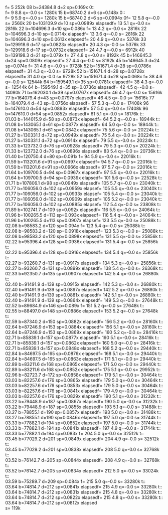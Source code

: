 f= 5 252k  08 b=24384.8 d=2 sp=0.169x 0:: <br> f= 9 8.8 q=-0.0 s= 1280k  15 b=68740.2 d=6 sp=0.148x 0:: <br> f= 9 5.9 q=-0.0 s= 1280k  15 b=68740.2 d=6 sp=0.0994x 0f= 12 5.8 q=-0.0 s= 2560k  20 b=103109.9 d=10 sp=0.0989x elapsedf= 13 5.1 q=-0.0 s= 2816k  22 b=104696.3 d=10 sp=0.086x f= 13 4.2 q=-0.0 s= 2816k  22 b=104696.3 d=10 sp=0.0714x elapsedf= 13 3.6 q=-0.0 s= 2816k  22 b=104696.3 d=10 sp=0.0613x elapsedf= 20 4.9 q=-0.0 s= 5376k  33 b=129918.6 d=17 sp=0.0823x elapsedf= 20 4.3 q=-0.0 s= 5376k  33 b=129918.6 d=17 sp=0.0732x elapsedf= 24 4.7 q=-0.0 s= 6912k  40 b=139198.3 d=21 sp=0.079x f= 27 4.8 q=-0.0 s= 8192k  45 b=146645.3 d=24 sp=0.0809x elapsedf= 27 4.4 q=-0.0 s= 8192k  45 b=146645.3 d=24 sp=0.074x f= 31 4.6 q=-0.0 s= 9728k  52 b=151671.4 d=28 sp=0.0786x elapsedf= 31 4.3 q=-0.0 s= 9728k  52 b=151671.4 d=28 sp=0.0728x elapsedf= 31 4.0 q=-0.0 s= 9728k  52 b=151671.4 d=28 sp=0.068x f= 38 4.6 q=-0.0 s= 12544k  64 b=159549.1 d=35 sp=0.0781x elapsedf= 38 4.3 q=-0.0 s= 12544k  64 b=159549.1 d=35 sp=0.0736x elapsedf= 42 4.5 q=-0.0 s= 14080k  71 b=162030.1 d=39 sp=0.0767x elapsedf= 46 4.7 q=-0.0 s= 15616k  77 b=164079.4 d=43 sp=0.0797x elapsedf= 46 4.5 q=-0.0 s= 15616k  77 b=164079.4 d=43 sp=0.0756x elapsedf= 57 5.3 q=-0.0 s= 17408k  96 b=147610.0 d=54 sp=0.0893x elapsedf= 57 5.0 q=-0.0 s= 17408k  96 b=147610.0 d=54 sp=0.0852x elapsedf= 61 5.1 q=-0.0 s= 18176k t:: <br> 01.03 b=144015.9 d=58 sp=0.0873x elapsedf= 64 5.2 q=-0.0 s= 18944k t:: <br> 01.08 b=143065.1 d=61 sp=0.0877x elapsedf= 64 5.0 q=-0.0 s= 18944k t:: <br> 01.08 b=143065.1 d=61 sp=0.0842x elapsedf= 75 5.6 q=-0.0 s= 20224k t:: <br> 01.27 b=130331.1 d=72 sp=0.0949x elapsedf= 75 5.4 q=-0.0 s= 20224k t:: <br> 01.27 b=130331.1 d=72 sp=0.0914x elapsedf= 79 5.5 q=-0.0 s= 20224k t:: <br> 01.33 b=123732.0 d=76 sp=0.0928x elapsedf= 79 5.3 q=-0.0 s= 20224k t:: <br> 01.33 b=123732.0 d=76 sp=0.0896x elapsedf= 83 5.4 q=-0.0 s= 20736k t:: <br> 01.40 b=120750.4 d=80 sp=0.091x f= 94 5.9 q=-0.0 s= 22016k t:: <br> 01.59 b=113201.6 d=91 sp=0.0997x elapsedf= 94 5.7 q=-0.0 s= 22016k t:: <br> 01.59 b=113201.6 d=91 sp=0.0966x elapsedf= 97 5.7 q=-0.0 s= 22016k t:: <br> 01.64 b=109700.5 d=94 sp=0.0967x elapsedf= 97 5.5 q=-0.0 s= 22016k t:: <br> 01.64 b=109700.5 d=94 sp=0.0939x elapsedf= 101 5.6 q=-0.0 s= 22528k t:: <br> 01.71 b=107806.1 d=98 sp=0.0949x elapsedf= 105 5.7 q=-0.0 s= 23040k t:: <br> 01.77 b=106056.0 d=102 sp=0.0959x elapsef= 105 5.5 q=-0.0 s= 23040k t:: <br> 01.77 b=106056.0 d=102 sp=0.0933x elapsef= 105 5.4 q=-0.0 s= 23040k t:: <br> 01.77 b=106056.0 d=102 sp=0.0909x elapsef= 105 5.2 q=-0.0 s= 23040k t:: <br> 01.77 b=106056.0 d=102 sp=0.0885x elapsef= 112 5.4 q=-0.0 s= 23808k t:: <br> 01.89 b=102741.7 d=109 sp=0.092x elapsedf= 116 5.5 q=-0.0 s= 24064k t:: <br> 01.96 b=100265.5 d=113 sp=0.093x elapsedf= 116 5.4 q=-0.0 s= 24064k t:: <br> 01.96 b=100265.5 d=113 sp=0.0907x elapsef= 123 5.5 q=-0.0 s= 25088k t:: <br> 02.08 b=98583.2 d=120 sp=0.094x f= 123 5.4 q=-0.0 s= 25088k t:: <br> 02.08 b=98583.2 d=120 sp=0.0918x elapsedf= 123 5.3 q=-0.0 s= 25088k t:: <br> 02.08 b=98583.2 d=120 sp=0.0898x elapsedf= 131 5.5 q=-0.0 s= 25856k t:: <br> 02.22 b=95396.4 d=128 sp=0.0936x elapsedf= 131 5.4 q=-0.0 s= 25856k t:: <br> 02.22 b=95396.4 d=128 sp=0.0916x elapsedf= 134 5.4 q=-0.0 s= 25856k t:: <br> 02.27 b=93260.7 d=131 sp=0.0917x elapsedf= 134 5.3 q=-0.0 s= 25856k t:: <br> 02.27 b=93260.7 d=131 sp=0.0899x elapsedf= 138 5.4 q=-0.0 s= 26368k t:: <br> 02.33 b=92350.7 d=135 sp=0.0907x elapsedf= 142 5.4 q=-0.0 s= 26880k t:: <br> 02.40 b=91491.9 d=139 sp=0.0915x elapsedf= 142 5.3 q=-0.0 s= 26880k t:: <br> 02.40 b=91491.9 d=139 sp=0.0897x elapsedf= 142 5.2 q=-0.0 s= 26880k t:: <br> 02.40 b=91491.9 d=139 sp=0.0881x elapsedf= 142 5.1 q=-0.0 s= 26880k t:: <br> 02.40 b=91491.9 d=139 sp=0.0864x elapsedf= 149 5.3 q=-0.0 s= 27648k t:: <br> 02.52 b=89684.9 d=146 sp=0.089x f= 151 5.2 q=-0.0 s= 27648k t:: <br> 02.55 b=88497.0 d=148 sp=0.0886x elapsedf= 153 5.2 q=-0.0 s= 27648k t:: <br> 02.59 b=87340.2 d=150 sp=0.0882x elapsedf= 156 5.2 q=-0.0 s= 28160k t:: <br> 02.64 b=87246.9 d=153 sp=0.0884x elapsedf= 156 5.1 q=-0.0 s= 28160k t:: <br> 02.64 b=87246.9 d=153 sp=0.0869x elapsedf= 160 5.2 q=-0.0 s= 28416k t:: <br> 02.71 b=85839.1 d=157 sp=0.0877x elapsedf= 160 5.1 q=-0.0 s= 28416k t:: <br> 02.71 b=85839.1 d=157 sp=0.0862x elapsedf= 160 5.0 q=-0.0 s= 28416k t:: <br> 02.71 b=85839.1 d=157 sp=0.0848x elapsedf= 168 5.2 q=-0.0 s= 29440k t:: <br> 02.84 b=84697.5 d=165 sp=0.0876x elapsedf= 168 5.1 q=-0.0 s= 29440k t:: <br> 02.84 b=84697.5 d=165 sp=0.0863x elapsedf= 171 5.1 q=-0.0 s= 29440k t:: <br> 02.89 b=83211.6 d=168 sp=0.0865x elapsedf= 171 5.0 q=-0.0 s= 29440k t:: <br> 02.89 b=83211.6 d=168 sp=0.0852x elapsedf= 175 5.1 q=-0.0 s= 29952k t:: <br> 02.96 b=82723.7 d=172 sp=0.0858x elapsedf= 179 5.1 q=-0.0 s= 30464k t:: <br> 03.03 b=82257.6 d=176 sp=0.0865x elapsedf= 179 5.0 q=-0.0 s= 30464k t:: <br> 03.03 b=82257.6 d=176 sp=0.0853x elapsedf= 179 5.0 q=-0.0 s= 30464k t:: <br> 03.03 b=82257.6 d=176 sp=0.0841x elapsedf= 179 4.9 q=-0.0 s= 30464k t:: <br> 03.03 b=82257.6 d=176 sp=0.0829x elapsedf= 190 5.1 q=-0.0 s= 31232k t:: <br> 03.22 b=79448.9 d=187 sp=0.0867x elapsedf= 190 5.0 q=-0.0 s= 31232k t:: <br> 03.22 b=79448.9 d=187 sp=0.0855x elapsedf= 193 5.1 q=-0.0 s= 31488k t:: <br> 03.27 b=78855.1 d=190 sp=0.0857x elapsedf= 193 5.0 q=-0.0 s= 31488k t:: <br> 03.27 b=78855.1 d=190 sp=0.0846x elapsedf= 197 5.0 q=-0.0 s= 31744k t:: <br> 03.33 b=77882.1 d=194 sp=0.0852x elapsedf= 197 5.0 q=-0.0 s= 31744k t:: <br> 03.33 b=77882.1 d=194 sp=0.0841x elapsedf= 197 4.9 q=-0.0 s= 31744k t:: <br> 03.33 b=77882.1 d=194 sp=0.083x f= 204 5.0 q=-0.0 s= 32512k t:: <br> 03.45 b=77029.2 d=201 sp=0.0849x elapsedf= 204 4.9 q=-0.0 s= 32512k t:: <br> 03.45 b=77029.2 d=201 sp=0.0838x elapsedf= 208 5.0 q=-0.0 s= 32768k t:: <br> 03.52 b=76142.7 d=205 sp=0.0844x elapsedf= 208 4.9 q=-0.0 s= 32768k t:: <br> 03.52 b=76142.7 d=205 sp=0.0834x elapsedf= 212 5.0 q=-0.0 s= 33024k t:: <br> 03.59 b=75289.7 d=209 sp=0.084x f= 215 5.0 q=-0.0 s= 33280k t:: <br> 03.64 b=74814.7 d=212 sp=0.0841x elapsedf= 215 4.9 q=-0.0 s= 33280k t:: <br> 03.64 b=74814.7 d=212 sp=0.0831x elapsedf= 215 4.8 q=-0.0 s= 33280k t:: <br> 03.64 b=74814.7 d=212 sp=0.0822x elapsedf= 215 4.8 q=-0.0 s= 33280k t:: <br> 03.64 b=74814.7 d=212 sp=0.0812x elapsed<br>
s= 119k
